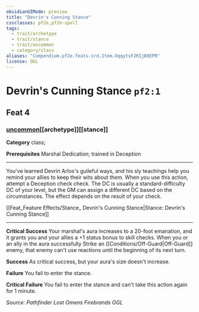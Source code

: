```yaml
---
obsidianUIMode: preview
title: "Devrin's Cunning Stance"
cssclasses: pf2e,pf2e-spell
tags:
  - trait/archetype
  - trait/stance
  - trait/uncommon
  - category/class
aliases: "Compendium.pf2e.feats-srd.Item.OqqytsF2RIjB0EPR"
license: OGL
---
```

# Devrin's Cunning Stance `pf2:1`
## Feat 4
### [uncommon](uncommon "Uncommon Rarity Trait")[[archetype]][[stance]]

**Category** class; 



**Prerequisites** Marshal Dedication; trained in Deception
* * *
You've learned Devrin Arlos's guileful ways, and his sly teachings help you remind your allies to keep their wits about them. When you use this action, attempt a Deception check check. The DC is usually a standard-difficulty DC of your level, but the GM can assign a different DC based on the circumstances. The effect depends on the result of your check.

[[Feat_Feature Effects/Stance_ Devrin's Cunning Stance|Stance: Devrin's Cunning Stance]]

* * *

**Critical Success** Your marshal's aura increases to a 20-foot emanation, and it grants you and your allies a +1 status bonus to skill checks. When you or an ally in the aura successfully Strike an [[Conditions/Off-Guard|Off-Guard]] enemy, that enemy can't use reactions until the beginning of its next turn.

**Success** As critical success, but your aura's size doesn't increase.

**Failure** You fail to enter the stance.

**Critical Failure** You fail to enter the stance and can't take this action again for 1 minute.

*Source: Pathfinder Lost Omens Firebrands*
*OGL*